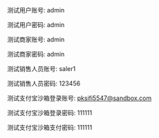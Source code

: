 测试用户账号: admin

测试用户密码: admin

测试商家账号: admin

测试商家密码: admin

测试销售人员账号: saler1

测试销售人员密码: 123456

测试支付宝沙箱登录账号: pksifi5547@sandbox.com

测试支付宝沙箱登录密码: 111111

测试支付宝沙箱支付密码: 111111
